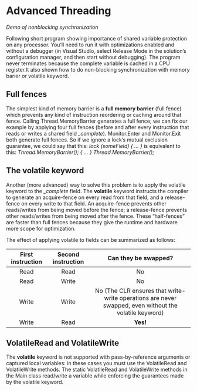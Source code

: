 # Advanced Threading
*Demo of nonblocking synchronization*

Following short program showing importance of shared variable protection on any processor. You’ll need to run it with optimizations enabled and without a debugger (in Visual Studio, select Release Mode in the solution’s configuration manager, and then start without debugging). The program never terminates because the complete variable is cached in a CPU register.It also shown how to do non-blocking synchronization with memory barier or volatile keyword.


Full fences
--
The simplest kind of memory barrier is a **full memory barrier** (full fence) which prevents any kind of instruction reordering or caching around that fence. Calling Thread.MemoryBarrier generates a full fence; we can fix our example by applying four full fences (before and after every instruction that reads or writes a shared field *_complete*).
Monitor.Enter and Monitor.Exit both generate full fences. 
So if we ignore a lock’s mutual exclusion guarantee, we could say that this:
*lock (someField) { ... }*
is equivalent to this:
*Thread.MemoryBarrier(); { ... } Thread.MemoryBarrier();*

The volatile keyword
--
Another (more advanced) way to solve this problem is to apply the volatile keyword to the *_complete* field.
The **volatile** keyword instructs the compiler to generate an acquire-fence on every read from that field, and a release-fence on every write to that field. An acquire-fence prevents other reads/writes from being moved before the fence; a release-fence prevents other reads/writes from being moved after the fence. These “half-fences” are faster than full fences because they give the runtime and hardware more scope for optimization.

The effect of applying volatile to fields can be summarized as follows:

|First instruction	| Second instruction	| Can they be swapped? |
|:-----------------:|:-------------------:|:--------------------:|
|Read	              |         Read	      |         No           |
|Read	              |         Write	      |         No           |
|Write	            |         Write	      |         No (The CLR ensures that write-write operations are never swapped, even without the volatile keyword)|
|Write              |        	Read        |       	**Yes!**     |


VolatileRead and VolatileWrite
--
The **volatile** keyword is not supported with pass-by-reference arguments or captured local variables: in these cases you must use the VolatileRead and VolatileWrite methods. The static VolatileRead and VolatileWrite methods in the Main class read/write a variable while enforcing the guarantees made by the volatile keyword. 


